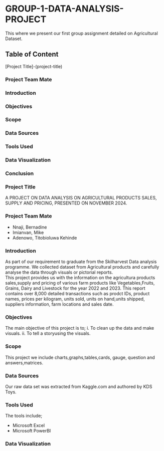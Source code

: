 # GROUP-1-DATA-ANALYSIS-PROJECT
This where we present our first group assignment detailed on Agricultural Dataset.
## Table of Content
[Project Title]-(project-title)
### Project Team Mate
### Introduction
### Objectives
### Scope
### Data Sources
### Tools Used
### Data Visualization 
### Conclusion

### Project Title

A PROJECT ON DATA ANALYSIS ON AGRICULTURAL PRODUCTS SALES, SUPPLY AND PRICING, PRESENTED ON NOVEMBER 2024.

### Project Team Mate
* Nnaji, Bernadine
* Imianvan, Mike
* Adenowo, Titobioluwa Kehinde
  
### Introduction

As part of our requirement to graduate from the Skilharvest Data analysis programme. We collected dataset from Agricultural products and carefully analyse the data through visuals or pictorial reports.  
This project provides us with the information on the agricultura products sales,supply and pricing of various farm products like Vegetables,Fruits, Grains, Dairy and Livestock for the year 2022 and 2023. This report contains over 8,000 detailed transactions such as prodct IDs, product names, prices per kilogram, units sold, units on hand,units shipped, suppliers information, farm locations and sales date.

### Objectives

The main objective of this project is to;
  i. To clean up the data and make visuals.
  ii. To tell a storyusing the visuals.

### Scope

This project we include charts,graphs,tables,cards, gauge, question and answers,matrices.

### Data Sources

Our raw data set was extracted from Kaggle.com and authored by KDS Toys.

### Tools Used

The tools include;
* Microsoft Excel
* Microsoft PowerBI

### Data Visualization


  


